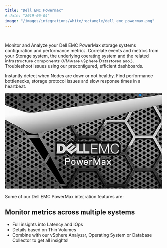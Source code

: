 ```yaml
---
title: "Dell EMC Powermax"
# date: "2019-06-04"
image: "/images/integrations/white/rectangle/dell_emc_powermax.png"
---
```


 

<!-- ![Dell_EMC_Powermax](images/integrations/white/rectangle/dell_emc_powermax.png) -->



Monitor and Analyze your Dell EMC PowerMax storage systems configuration and performance metrics. Correlate events and metrics from your Storage system, the underlying operating system and the related infrastructure components (VMware vSphere Datastores aso.). Troubleshoot issues using our preconfigured, efficient dashboards.

Instantly detect when Nodes are down or not healthy. Find performance bottlenecks, storage protocol issues and slow response times in a heartbeat.

![Dell EMC PowerMax Integration](images/integrations/posts//powermax.png)

Some of our Dell EMC PowerMax integration features are:

## Monitor metrics across multiple systems
* Full insights into Latency and IOps
* Details based on Thin Volumes
* Combine with our vSphere Analyzer, Operating System or Database Collector to get all insights!

